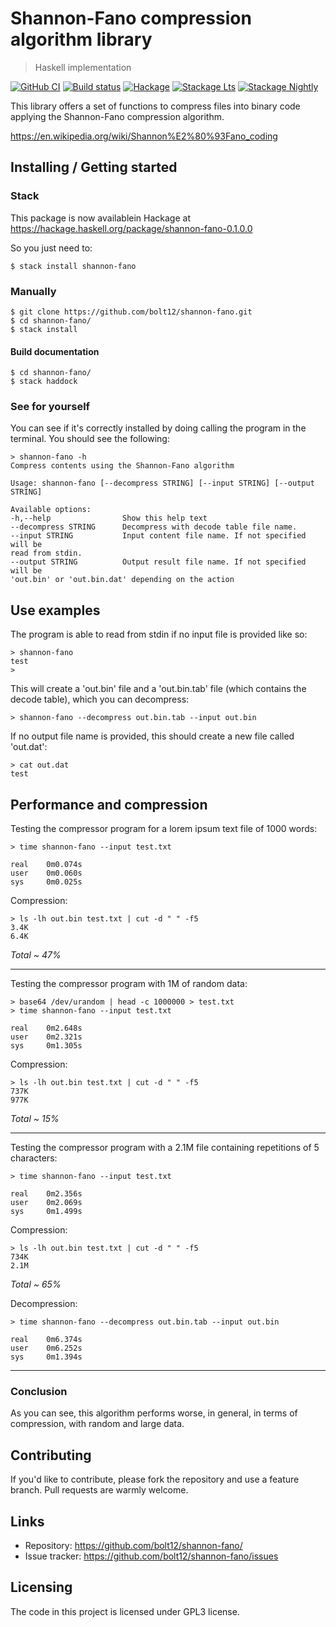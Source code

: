 # Shannon-Fano compression algorithm library
> Haskell implementation

[![GitHub CI](https://github.com/bolt12/shannon-fano/workflows/CI/badge.svg)](https://github.com/bolt12/shannon-fano/actions)
[![Build status](https://img.shields.io/travis/bolt12/shannon-fano.svg?logo=travis)](https://travis-ci.org/bolt12/shannon-fano)
[![Hackage](https://img.shields.io/hackage/v/shannon-fano.svg?logo=haskell)](https://hackage.haskell.org/package/shannon-fano)
[![Stackage Lts](http://stackage.org/package/shannon-fano/badge/lts)](http://stackage.org/lts/package/shannon-fano)
[![Stackage Nightly](http://stackage.org/package/shannon-fano/badge/nightly)](http://stackage.org/nightly/package/shannon-fano)

This library offers a set of functions to compress files into binary code
applying the Shannon-Fano compression algorithm.

https://en.wikipedia.org/wiki/Shannon%E2%80%93Fano_coding

## Installing / Getting started

### Stack

This package is now availablein Hackage at https://hackage.haskell.org/package/shannon-fano-0.1.0.0

So you just need to:

```shell
$ stack install shannon-fano
```

### Manually

```shell
$ git clone https://github.com/bolt12/shannon-fano.git
$ cd shannon-fano/
$ stack install
```

#### Build documentation

```shell
$ cd shannon-fano/
$ stack haddock
```

### See for yourself

You can see if it's correctly installed by doing calling the program in the terminal. You
should see the following:

```shell
> shannon-fano -h
Compress contents using the Shannon-Fano algorithm

Usage: shannon-fano [--decompress STRING] [--input STRING] [--output STRING]

Available options:
-h,--help                Show this help text
--decompress STRING      Decompress with decode table file name.
--input STRING           Input content file name. If not specified will be
read from stdin.
--output STRING          Output result file name. If not specified will be
'out.bin' or 'out.bin.dat' depending on the action
```

## Use examples

The program is able to read from stdin if no input file is provided like so:

```shell
> shannon-fano
test
>
```

This will create a 'out.bin' file and a 'out.bin.tab' file (which contains the decode
table), which you can decompress:

```shell
> shannon-fano --decompress out.bin.tab --input out.bin
```

If no output file name is provided, this should create a new file called 'out.dat':

```shell
> cat out.dat
test
```

## Performance and compression

Testing the compressor program for a lorem ipsum text file of 1000 words:

```shell
> time shannon-fano --input test.txt

real    0m0.074s
user    0m0.060s
sys     0m0.025s
```

Compression:

```shell
> ls -lh out.bin test.txt | cut -d " " -f5
3.4K
6.4K
```

_Total ~ 47%_

---

Testing the compressor program with 1M of random data:

```shell
> base64 /dev/urandom | head -c 1000000 > test.txt
> time shannon-fano --input test.txt

real    0m2.648s
user    0m2.321s
sys     0m1.305s
```

Compression:

```shell
> ls -lh out.bin test.txt | cut -d " " -f5
737K
977K
```

_Total ~ 15%_

---

Testing the compressor program with a 2.1M file containing repetitions of 5 characters:

```shell
> time shannon-fano --input test.txt

real    0m2.356s
user    0m2.069s
sys     0m1.499s
```

Compression:

```shell
> ls -lh out.bin test.txt | cut -d " " -f5
734K
2.1M
```

_Total ~ 65%_

Decompression:

```shell
> time shannon-fano --decompress out.bin.tab --input out.bin

real    0m6.374s
user    0m6.252s
sys     0m1.394s
```

---

### Conclusion

As you can see, this algorithm performs worse, in general, in terms of compression, with random and large data.

## Contributing

If you'd like to contribute, please fork the repository and use a feature
branch. Pull requests are warmly welcome.

## Links

- Repository: https://github.com/bolt12/shannon-fano/
- Issue tracker: https://github.com/bolt12/shannon-fano/issues

## Licensing

The code in this project is licensed under GPL3 license.
